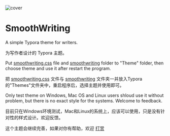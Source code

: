 ![cover](https://user-images.githubusercontent.com/2960097/95231900-5c04b280-0836-11eb-940c-1d5157388a53.png)

# SmoothWriting

A simple Typora theme for writers.

为写作者设计的 Typora 主题。

Put  [smoothwriting.css](https://github.com/nightwind93/SmoothWriting/blob/main/smoothwriting.css) file and [smoothwriting](https://github.com/nightwind93/SmoothWriting/tree/main/smoothwriting) folder to "Theme" folder, then choose theme and use it after restart the program.

把 [smoothwriting.css](https://github.com/nightwind93/SmoothWriting/blob/main/smoothwriting.css) 文件与 [smoothwriting](https://github.com/nightwind93/SmoothWriting/tree/main/smoothwriting) 文件夹一并放入Typora的"Themes"文件夹中，重启程序后，选择主题并使用即可。

Only test theme on Windows, Mac OS and Linux users shloud use it without problem, but there is no exact style for the systems. Welcome to feedback. 

目前只在Windows环境测试，Mac和Linux的系统上，应该可以使用，只是没有针对性的样式设计。欢迎反馈。

这个主题会继续完善，如果对你有帮助，欢迎 [打赏](https://dun.mianbaoduo.com/@xincreate)


